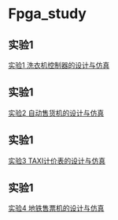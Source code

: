 # Fpga_study

## 实验1  

[实验1  洗衣机控制器的设计与仿真](https://github.com/ashuihui/Fpga_study/blob/master/%E5%AE%9E%E9%AA%8C1%20%20%E5%85%A8%E8%87%AA%E5%8A%A8%E6%B4%97%E8%A1%A3%E6%9C%BA%E6%8E%A7%E5%88%B6%E5%99%A8%E7%9A%84%E8%AE%BE%E8%AE%A1%E4%B8%8E%E4%BB%BF%E7%9C%9F.md)

## 实验1  

[实验2  自动售货机的设计与仿真](https://github.com/ashuihui/Fpga_study/blob/master/%E5%AE%9E%E9%AA%8C2%20%20%E7%AE%80%E6%98%93%E8%87%AA%E5%8A%A8%E5%94%AE%E8%B4%A7%E6%9C%BA%E7%9A%84%E8%AE%BE%E8%AE%A1%E4%B8%8E%E4%BB%BF%E7%9C%9F.md)

## 实验1  

[实验3  TAXI计价表的设计与仿真](https://github.com/ashuihui/Fpga_study/blob/master/%E5%AE%9E%E9%AA%8C3%20%20TAXI%E8%AE%A1%E4%BB%B7%E8%A1%A8%E7%9A%84%E8%AE%BE%E8%AE%A1%E4%B8%8E%E4%BB%BF%E7%9C%9F.md)

## 实验1  

[实验4  地铁售票机的设计与仿真](https://github.com/ashuihui/Fpga_study/blob/master/%E5%AE%9E%E9%AA%8C4%20%20%E5%9C%B0%E9%93%81%E5%94%AE%E7%A5%A8%E6%9C%BA%E7%9A%84%E8%AE%BE%E8%AE%A1%E4%B8%8E%E4%BB%BF%E7%9C%9F.md)

